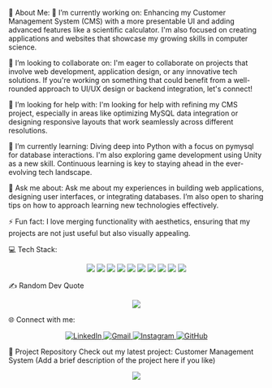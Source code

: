 💫 About Me:
🔭 I’m currently working on:
Enhancing my Customer Management System (CMS) with a more presentable UI and adding advanced features like a scientific calculator. I'm also focused on creating applications and websites that showcase my growing skills in computer science.

👯 I’m looking to collaborate on:
I'm eager to collaborate on projects that involve web development, application design, or any innovative tech solutions. If you're working on something that could benefit from a well-rounded approach to UI/UX design or backend integration, let's connect!

🤝 I’m looking for help with:
I'm looking for help with refining my CMS project, especially in areas like optimizing MySQL data integration or designing responsive layouts that work seamlessly across different resolutions.

🌱 I’m currently learning:
Diving deep into Python with a focus on pymysql for database interactions. I'm also exploring game development using Unity as a new skill. Continuous learning is key to staying ahead in the ever-evolving tech landscape.

💬 Ask me about:
Ask me about my experiences in building web applications, designing user interfaces, or integrating databases. I’m also open to sharing tips on how to approach learning new technologies effectively.

⚡ Fun fact:
I love merging functionality with aesthetics, ensuring that my projects are not just useful but also visually appealing.

💻 Tech Stack:
<p align="center">
  <img src="https://img.shields.io/badge/html5-%23E34F26.svg?style=for-the-badge&logo=html5&logoColor=white"/>
  <img src="https://img.shields.io/badge/css3-%231572B6.svg?style=for-the-badge&logo=css3&logoColor=white"/>
  <img src="https://img.shields.io/badge/markdown-%23000000.svg?style=for-the-badge&logo=markdown&logoColor=white"/>
  <img src="https://img.shields.io/badge/php-%23777BB4.svg?style=for-the-badge&logo=php&logoColor=white"/>
  <img src="https://img.shields.io/badge/python-3670A0?style=for-the-badge&logo=python&logoColor=ffdd54"/>
  <img src="https://img.shields.io/badge/django-%23092E20.svg?style=for-the-badge&logo=django&logoColor=white"/>
  <img src="https://img.shields.io/badge/unity-%23000000.svg?style=for-the-badge&logo=unity&logoColor=white"/>
  <img src="https://img.shields.io/badge/pycharm-000000.svg?style=for-the-badge&logo=pycharm&logoColor=white"/>
  <img src="https://img.shields.io/badge/mysql-4479A1.svg?style=for-the-badge&logo=mysql&logoColor=white"/>
  <img src="https://img.shields.io/badge/github-%23121011.svg?style=for-the-badge&logo=github&logoColor=white"/>
</p>
✍️ Random Dev Quote
<p align="center">
  <img src="https://quotes-github-readme.vercel.app/api?type=horizontal&theme=radical"/>
</p>
🌐 Connect with me:
<p align="center">
  <a href="https://www.linkedin.com/in/aditya-pilania-7861851aa" target="_blank">
    <img src="https://img.shields.io/badge/LinkedIn-%230077B5.svg?style=for-the-badge&logo=linkedin&logoColor=white" alt="LinkedIn"/>
  </a>
  <a href="mailto:adityapilaniaoffic@gmail.com" target="_blank">
    <img src="https://img.shields.io/badge/Gmail-D14836?style=for-the-badge&logo=gmail&logoColor=white" alt="Gmail"/>
  </a>
  <a href="https://www.instagram.com/adityapilania24" target="_blank">
    <img src="https://img.shields.io/badge/Instagram-%23E4405F.svg?style=for-the-badge&logo=instagram&logoColor=white" alt="Instagram"/>
  </a>
  <a href="https://github.com/adityapilania" target="_blank">
    <img src="https://img.shields.io/badge/GitHub-%23121011.svg?style=for-the-badge&logo=github&logoColor=white" alt="GitHub"/>
  </a>
</p>
📝 Project Repository
Check out my latest project: Customer Management System
(Add a brief description of the project here if you like)

<p align="center">
  <a href="https://visitcount.itsvg.in">
    <img src="https://visitcount.itsvg.in/api?id=Aditya%20Pilania&icon=0&color=0"/>
  </a>
</p>
